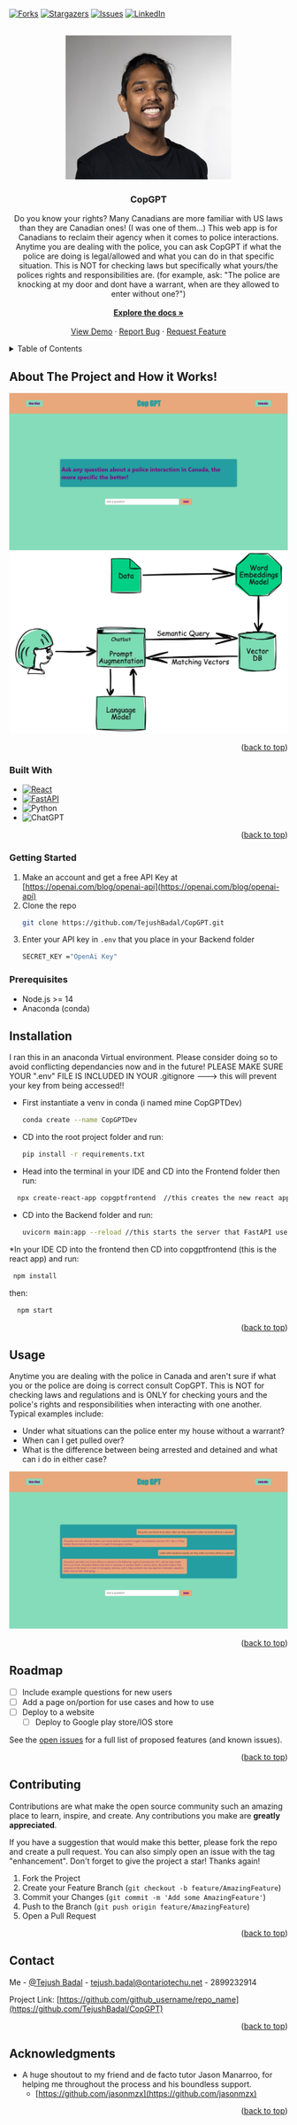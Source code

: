 
<a name="readme-top"></a>

<!-- PROJECT SHIELDS -->
<!--
*** I'm using markdown "reference style" links for readability.
*** Reference links are enclosed in brackets [ ] instead of parentheses ( ).
*** See the bottom of this document for the declaration of the reference variables
*** for contributors-url, forks-url, etc. This is an optional, concise syntax you may use.
*** https://www.markdownguide.org/basic-syntax/#reference-style-links
-->

[![Forks][forks-shield]][forks-url]
[![Stargazers][stars-shield]][stars-url]
[![Issues][issues-shield]][issues-url]
[![LinkedIn][linkedin-shield]][linkedin-url]



<!-- PROJECT LOGO -->
<br />
<div align="center">
  <a href="https://github.com/TejushBadal/CopGPT">
    <img src="images/LinkedinProfileCropped.jpeg" alt="Logo" width="300" height="260">
  </a>

<h3 align="center">CopGPT</h3>

  <p align="center">
    Do you know your rights? Many Canadians are more familiar with US laws than they are Canadian ones! (I was one of them...) This web app is for Canadians to reclaim their agency when it comes to police interactions.
    Anytime you are dealing with the police, you can ask CopGPT if what the police are doing is legal/allowed and what you can do in that specific situation. This is NOT for checking laws but specifically what yours/the polices rights and
    responsibilities are. (for example, ask: "The police are knocking at my door and dont have a warrant, when are they allowed to enter without one?")
    <br />
    <br />
    <a href="https://github.com/TejushBadal/CopGPT"><strong>Explore the docs »</strong></a>
    <br />
    <br />
    <a href="https://github.com/TejushBadal/CopGPT">View Demo</a>
    ·
    <a href="https://github.com/TejushBadal/CopGPT/issues">Report Bug</a>
    ·
    <a href="https://github.com/TejushBadal/CopGPT/issues">Request Feature</a>
  </p>
</div>



<!-- TABLE OF CONTENTS -->
<details>
  <summary>Table of Contents</summary>
  <ol>
    <li>
      <a href="#about-the-project">About The Project</a>
      <ul>
        <li><a href="#built-with">Built With</a></li>
      </ul>
    </li>
    <li>
      <a href="#getting-started">Getting Started</a>
      <ul>
        <li><a href="#prerequisites">Prerequisites</a></li>
        <li><a href="#installation">Installation</a></li>
      </ul>
    </li>
    <li><a href="#usage">Usage</a></li>
    <li><a href="#roadmap">Roadmap</a></li>
    <li><a href="#contributing">Contributing</a></li>
    <li><a href="#contact">Contact</a></li>
    <li><a href="#acknowledgments">Acknowledgments</a></li>
  </ol>
</details>



<!-- ABOUT THE PROJECT -->
## About The Project and How it Works!

![Product Name Screen Shot][product-screenshot]
</br>
![pipeline-screenshot]
<p align="right">(<a href="#readme-top">back to top</a>)</p>



### Built With

* [![React][React.js]][React-url]
* [![FastAPI]][FastAPI-url]
* ![Python]
* ![ChatGPT]

<p align="right">(<a href="#readme-top">back to top</a>)</p>
 
  
<!-- GETTING STARTED -->
### Getting Started 

1. Make an account and get a free API Key at [https://openai.com/blog/openai-api](https://openai.com/blog/openai-api) 
2. Clone the repo
   ```sh
   git clone https://github.com/TejushBadal/CopGPT.git
   ```
3. Enter your API key in `.env` that you place in your Backend folder
   ```sh
   SECRET_KEY ="OpenAi Key"
   ```
### Prerequisites

* Node.js >= 14
* Anaconda (conda)


## Installation

I ran this in an anaconda Virtual environment. Please consider doing so to avoid conflicting dependancies now and in the future! 
PLEASE MAKE SURE YOUR ".env" FILE IS INCLUDED IN YOUR .gitignore ---> this will prevent your key from being accessed!!

* First instantiate a venv in conda (i named mine CopGPTDev)
  ```sh
  conda create --name CopGPTDev
  ```
* CD into the root project folder and run:
  ```sh
  pip install -r requirements.txt
  ```
* Head into the terminal in your IDE and CD into the Frontend folder then run:
```sh
  npx create-react-app copgptfrontend  //this creates the new react app 
```
* CD into the Backend folder and run:
  ```sh
  uvicorn main:app --reload //this starts the server that FastAPI uses
  ```
*In your IDE CD into the frontend then CD into copgptfrontend (this is the react app) and run:
 ```sh
  npm install
  ```
then:  
```sh
  npm start
```

<p align="right">(<a href="#readme-top">back to top</a>)</p>



<!-- USAGE EXAMPLES -->
## Usage

Anytime you are dealing with the police in Canada and aren't sure if what you or the police are doing is correct consult CopGPT. This is NOT for checking laws and regulations and is ONLY for checking yours and the police's rights and responsibilities when interacting with one another. Typical examples include:

* Under what situations can the police enter my house without a warrant?
* When can I get pulled over?
* What is the difference between being arrested and detained and what can i do in either case?

![demo-screenshot]
<p align="right">(<a href="#readme-top">back to top</a>)</p>



<!-- ROADMAP -->
## Roadmap

- [ ] Include example questions for new users
- [ ] Add a page on/portion for use cases and how to use
- [ ] Deploy to a website
    - [ ] Deploy to Google play store/IOS store

See the [open issues](https://github.com/TejushBadal/CopGPT/issues) for a full list of proposed features (and known issues).

<p align="right">(<a href="#readme-top">back to top</a>)</p>



<!-- CONTRIBUTING -->
## Contributing

Contributions are what make the open source community such an amazing place to learn, inspire, and create. Any contributions you make are **greatly appreciated**.

If you have a suggestion that would make this better, please fork the repo and create a pull request. You can also simply open an issue with the tag "enhancement".
Don't forget to give the project a star! Thanks again!

1. Fork the Project
2. Create your Feature Branch (`git checkout -b feature/AmazingFeature`)
3. Commit your Changes (`git commit -m 'Add some AmazingFeature'`)
4. Push to the Branch (`git push origin feature/AmazingFeature`)
5. Open a Pull Request

<p align="right">(<a href="#readme-top">back to top</a>)</p>


<!-- CONTACT -->
## Contact

Me - [@Tejush Badal](https://www.linkedin.com/in/tejush-badal-3878981aa/) - tejush.badal@ontariotechu.net - 2899232914

Project Link: [https://github.com/github_username/repo_name](https://github.com/TejushBadal/CopGPT)

<p align="right">(<a href="#readme-top">back to top</a>)</p>



<!-- ACKNOWLEDGMENTS -->
## Acknowledgments

* A huge shoutout to my friend and de facto tutor Jason Manarroo, for helping me throughout the process and his boundless support. 
  * [https://github.com/jasonmzx](https://github.com/jasonmzx)

<p align="right">(<a href="#readme-top">back to top</a>)</p>



<!-- MARKDOWN LINKS & IMAGES -->
<!-- https://www.markdownguide.org/basic-syntax/#reference-style-links -->
 
[forks-shield]: https://img.shields.io/github/forks/TejushBadal/CopGPT.svg?style=for-the-badge
[forks-url]: https://github.com/github_username/repo_name/network/members
[stars-shield]: https://img.shields.io/github/stars/TejushBadal/CopGPT.svg?style=for-the-badge
[stars-url]: https://github.com/TejushBadal/CopGPT/stargazers
[issues-shield]: https://img.shields.io/github/issues/TejushBadal/CopGPT.svg?style=for-the-badge
[issues-url]: https://github.com/TejushBadal/CopGPT/issues
[license-shield]: https://img.shields.io/github/license/github_username/repo_name.svg?style=for-the-badge
[license-url]: https://github.com/github_username/repo_name/blob/master/LICENSE.txt
[linkedin-shield]: https://img.shields.io/badge/-LinkedIn-black.svg?style=for-the-badge&logo=linkedin&colorB=555
[linkedin-url]: https://www.linkedin.com/in/tejush-badal-3878981aa/
[product-screenshot]: images/CopGPT_Screenshot.JPG
[pipeline-screenshot]: images/Pipeline.png
[demo-screenshot]: images/demo.JPG
[React.js]: https://img.shields.io/badge/React-20232A?style=for-the-badge&logo=react&logoColor=61DAFB
[React-url]: https://reactjs.org/
[FastApi]: https://img.shields.io/badge/FastAPI-005571?style=for-the-badge&logo=fastapi
[FastAPI-url]: https://fastapi.tiangolo.com/
[Python]: https://img.shields.io/badge/python-3670A0?style=for-the-badge&logo=python&logoColor=ffdd54
[ChatGPT]: https://img.shields.io/badge/chatGPT-74aa9c?logo=openai&logoColor=white
